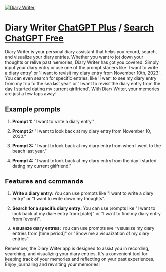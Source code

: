 
[![Diary Writer](https://files.oaiusercontent.com/file-BlL0KAEIQNWs9yARm97QAS9g?se=2123-10-18T18%3A16%3A38Z&sp=r&sv=2021-08-06&sr=b&rscc=max-age%3D31536000%2C%20immutable&rscd=attachment%3B%20filename%3D00329218-27c4-49f1-9600-57ca972fa161.png&sig=4EV/HWJEHIGJhJdglqoRbObe8laPO92Pwk6ClBfmmzo%3D)](https://chat.openai.com/g/g-Xha6PyJEU-diary-writer)

# Diary Writer [ChatGPT Plus](https://chat.openai.com/g/g-Xha6PyJEU-diary-writer) / [Search ChatGPT Free](https://gptcall.net/index.html#/?search=Diary%20Writer)

Diary Writer is your personal diary assistant that helps you record, search, and visualize your diary entries. Whether you want to jot down your thoughts or relive past memories, Diary Writer has got you covered. Simply input your diary entry or use one of the prompt starters like 'I want to write a diary entry' or 'I want to revisit my diary entry from November 10th, 2023'. You can even search for specific entries, like 'I want to see my diary entry from my trip to the sea last year' or 'I want to revisit the diary entry from the day I started dating my current girlfriend'. With Diary Writer, your memories are just a few taps away!

## Example prompts

1. **Prompt 1:** "I want to write a diary entry."

2. **Prompt 2:** "I want to look back at my diary entry from November 10, 2023."

3. **Prompt 3:** "I want to look back at my diary entry from when I went to the beach last year."

4. **Prompt 4:** "I want to look back at my diary entry from the day I started dating my current girlfriend."

## Features and commands

1. **Write a diary entry:** You can use prompts like "I want to write a diary entry" or "I want to write down my thoughts".

2. **Search for a specific diary entry:** You can use prompts like "I want to look back at my diary entry from [date]" or "I want to find my diary entry from [event]".

3. **Visualize diary entries:** You can use prompts like "Visualize my diary entries from [time period]" or "Show me a visualization of my diary entries".

Remember, the Diary Writer app is designed to assist you in recording, searching, and visualizing your diary entries. It's a convenient tool for keeping track of your memories and reflecting on your past experiences. Enjoy journaling and revisiting your memories!


